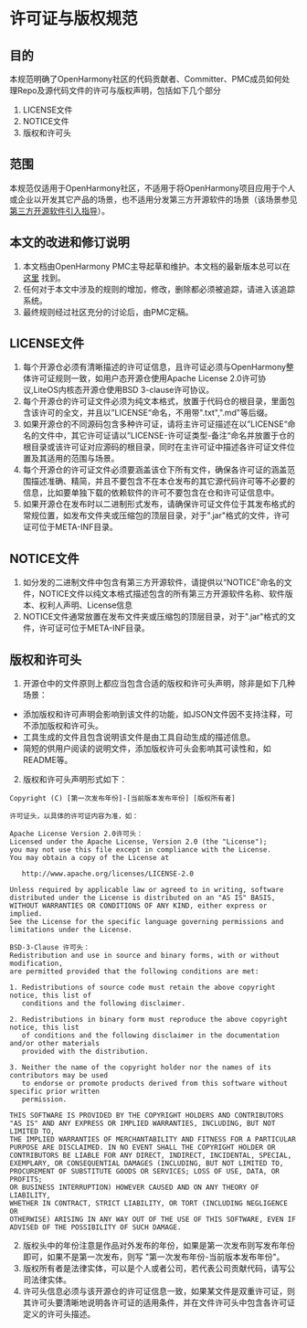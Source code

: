 # 许可证与版权规范

## 目的
本规范明确了OpenHarmony社区的代码贡献者、Committer、PMC成员如何处理Repo及源代码文件的许可与版权声明，包括如下几个部分
1. LICENSE文件
2. NOTICE文件
3. 版权和许可头

## 范围
本规范仅适用于OpenHarmony社区，不适用于将OpenHarmony项目应用于个人或企业以开发其它产品的场景，也不适用分发第三方开源软件的场景（该场景参见[第三方开源软件引入指导](第三方开源软件引入指导.md)）。

## 本文的改进和修订说明
1. 本文档由OpenHarmony PMC主导起草和维护。本文档的最新版本总可以在 [这里](许可证与版权规范.md) 找到。
2. 任何对于本文中涉及的规则的增加，修改，删除都必须被追踪，请进入该追踪系统。
3. 最终规则经过社区充分的讨论后，由PMC定稿。

## LICENSE文件
1. 每个开源仓必须有清晰描述的许可证信息，且许可证必须与OpenHarmony整体许可证规则一致，如用户态开源仓使用Apache License 2.0许可协议,LiteOS内核态开源仓使用BSD 3-clause许可协议。
2. 每个开源仓的许可证文件必须为纯文本格式，放置于代码仓的根目录，里面包含该许可的全文，并且以”LICENSE“命名，不用带".txt",".md"等后缀。
3. 如果开源仓的不同源码包含多种许可证，请将主许可证描述在以”LICENSE“命名的文件中，其它许可证请以”LICENSE-许可证类型-备注“命名并放置于仓的根目录或该许可证对应源码的根目录，同时在主许可证中描述各许可证文件位置及其适用的范围与场景。
4. 每个开源仓的许可证文件必须要涵盖该仓下所有文件，确保各许可证的涵盖范围描述准确、精简，并且不要包含不在本仓发布的其它源代码许可等不必要的信息，比如要单独下载的依赖软件的许可不要包含在仓和许可证信息中。
5. 如果开源仓在发布时以二进制形式发布，请确保许可证文件位于其发布格式的常规位置，如发布文件夹或压缩包的顶层目录，对于".jar"格式的文件，许可证可位于META-INF目录。

## NOTICE文件
1. 如分发的二进制文件中包含有第三方开源软件，请提供以“NOTICE”命名的文件，NOTICE文件以纯文本格式描述包含的所有第三方开源软件名称、软件版本、权利人声明、License信息
2. NOTICE文件通常放置在发布文件夹或压缩包的顶层目录，对于".jar"格式的文件，许可证可位于META-INF目录。


## 版权和许可头
1. 开源仓中的文件原则上都应当包含合适的版权和许可头声明，除非是如下几种场景：
* 添加版权和许可声明会影响到该文件的功能，如JSON文件因不支持注释，可不添加版权和许可头。
* 工具生成的文件且包含说明该文件是由工具自动生成的描述信息。
* 简短的供用户阅读的说明文件，添加版权许可头会影响其可读性和，如README等。

2. 版权和许可头声明形式如下：
```
Copyright (C) [第一次发布年份]-[当前版本发布年份] [版权所有者]

许可证头，以具体的许可证内容为准，如：

Apache License Version 2.0许可头：
Licensed under the Apache License, Version 2.0 (the "License");
you may not use this file except in compliance with the License.
You may obtain a copy of the License at

   http://www.apache.org/licenses/LICENSE-2.0

Unless required by applicable law or agreed to in writing, software
distributed under the License is distributed on an "AS IS" BASIS,
WITHOUT WARRANTIES OR CONDITIONS OF ANY KIND, either express or implied.
See the License for the specific language governing permissions and
limitations under the License.

BSD-3-Clause 许可头：
Redistribution and use in source and binary forms, with or without modification,
are permitted provided that the following conditions are met:

1. Redistributions of source code must retain the above copyright notice, this list of
   conditions and the following disclaimer.

2. Redistributions in binary form must reproduce the above copyright notice, this list
   of conditions and the following disclaimer in the documentation and/or other materials
   provided with the distribution.

3. Neither the name of the copyright holder nor the names of its contributors may be used
   to endorse or promote products derived from this software without specific prior written
   permission.

THIS SOFTWARE IS PROVIDED BY THE COPYRIGHT HOLDERS AND CONTRIBUTORS
"AS IS" AND ANY EXPRESS OR IMPLIED WARRANTIES, INCLUDING, BUT NOT LIMITED TO,
THE IMPLIED WARRANTIES OF MERCHANTABILITY AND FITNESS FOR A PARTICULAR
PURPOSE ARE DISCLAIMED. IN NO EVENT SHALL THE COPYRIGHT HOLDER OR
CONTRIBUTORS BE LIABLE FOR ANY DIRECT, INDIRECT, INCIDENTAL, SPECIAL,
EXEMPLARY, OR CONSEQUENTIAL DAMAGES (INCLUDING, BUT NOT LIMITED TO,
PROCUREMENT OF SUBSTITUTE GOODS OR SERVICES; LOSS OF USE, DATA, OR PROFITS;
OR BUSINESS INTERRUPTION) HOWEVER CAUSED AND ON ANY THEORY OF LIABILITY,
WHETHER IN CONTRACT, STRICT LIABILITY, OR TORT (INCLUDING NEGLIGENCE OR
OTHERWISE) ARISING IN ANY WAY OUT OF THE USE OF THIS SOFTWARE, EVEN IF
ADVISED OF THE POSSIBILITY OF SUCH DAMAGE.
```
2. 版权头中的年份注意是作品对外发布的年份，如果是第一次发布则写发布年份即可，如果不是第一次发布，则写 "第一次发布年份-当前版本发布年份"。
3. 版权所有者是法律实体，可以是个人或者公司，若代表公司贡献代码，请写公司法律实体。
4. 许可头信息必须与该开源仓的许可证信息一致，如果某文件是双重许可证，则其许可头要清晰地说明各许可证的适用条件，并在文件许可头中包含各许可证定义的许可头描述。
